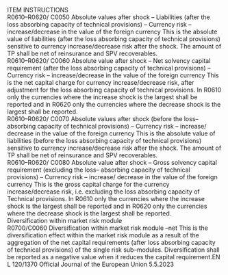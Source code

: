  
ITEM  INSTRUCTIONS  
R0610–R0620/ 
C0050  Absolute values after 
shock – Liabilities (after 
the loss absorbing 
capacity of technical 
provisions) – Currency 
risk – increase/decrease 
in the value of the 
foreign currency  This is the absolute value of liabilities (after the loss absorbing capacity of 
technical provisions) sensitive to currency increase/decrease risk after the shock. 
The amount of TP shall be net of reinsurance and SPV recoverables.  
R0610–R0620/ 
C0060  Absolute value after 
shock – Net solvency 
capital requirement (after 
the loss absorbing 
capacity of technical 
provisions) – Currency 
risk – increase/decrease 
in the value of the 
foreign currency  This is the net capital charge for currency increase/decrease risk, after adjustment 
for the loss absorbing capacity of technical provisions. In R0610 only the 
currencies where the increase shock is the largest shall be reported and in 
R0620 only the currencies where the decrease shock is the largest shall be 
reported.  
R0610–R0620/ 
C0070  Absolute values after 
shock (before the loss– 
absorbing capacity of 
technical provisions) – 
Currency risk – increase/ 
decrease in the value of 
the foreign currency  This is the absolute value of liabilities (before the loss absorbing capacity of 
technical provisions) sensitive to currency increase/decrease risk after the shock. 
The amount of TP shall be net of reinsurance and SPV recoverables.  
R0610–R0620/ 
C0080  Absolute value after 
shock – Gross solvency 
capital requirement 
(excluding the loss– 
absorbing capacity of 
technical provisions) – 
Currency risk – increase/ 
decrease in the value of 
the foreign currency  This is the gross capital charge for the currency increase/decrease risk, i.e. 
excluding the loss absorbing capacity of Technical provisions. In R0610 only 
the currencies where the increase shock is the largest shall be reported and in 
R0620 only the currencies where the decrease shock is the largest shall be 
reported.  
Diversification within 
market risk module  
R0700/C0060  Diversification within 
market risk module –net  This is the diversification effect within the market risk module as a result of the 
aggregation of the net capital requirements (after loss absorbing capacity of 
technical provisions) of the single risk sub–modules. 
Diversification shall be reported as a negative value when it reduces the capital 
requirement.EN  L 120/1370 Official Journal of the European Union 5.5.2023